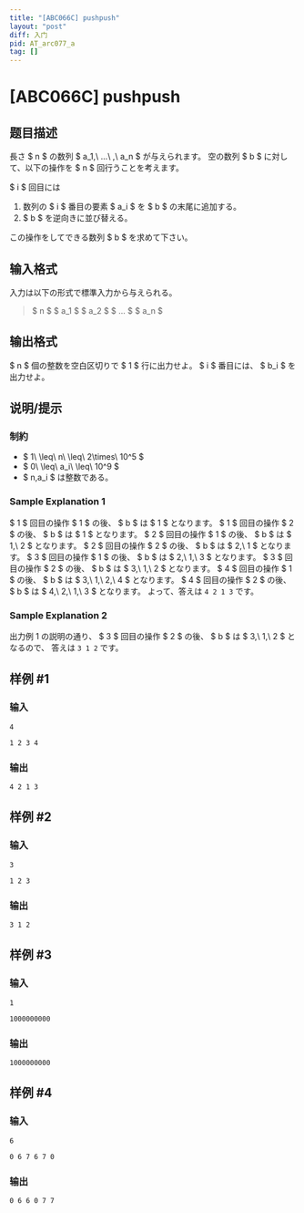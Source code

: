 ```yaml
---
title: "[ABC066C] pushpush"
layout: "post"
diff: 入门
pid: AT_arc077_a
tag: []
---
```


# [ABC066C] pushpush

## 题目描述

[problemUrl]: https://atcoder.jp/contests/abc066/tasks/arc077_a

長さ $ n $ の数列 $ a_1,\ ...\ ,\ a_n $ が与えられます。 空の数列 $ b $ に対して、以下の操作を $ n $ 回行うことを考えます。

$ i $ 回目には

1. 数列の $ i $ 番目の要素 $ a_i $ を $ b $ の末尾に追加する。
2. $ b $ を逆向きに並び替える。

この操作をしてできる数列 $ b $ を求めて下さい。

## 输入格式

入力は以下の形式で標準入力から与えられる。

> $ n $ $ a_1 $ $ a_2 $ $ ... $ $ a_n $

## 输出格式

$ n $ 個の整数を空白区切りで $ 1 $ 行に出力せよ。 $ i $ 番目には、 $ b_i $ を出力せよ。

## 说明/提示

### 制約

- $ 1\ \leq\ n\ \leq\ 2\times\ 10^5 $
- $ 0\ \leq\ a_i\ \leq\ 10^9 $
- $ n,a_i $ は整数である。

### Sample Explanation 1

$ 1 $ 回目の操作 $ 1 $ の後、 $ b $ は $ 1 $ となります。 $ 1 $ 回目の操作 $ 2 $ の後、 $ b $ は $ 1 $ となります。 $ 2 $ 回目の操作 $ 1 $ の後、 $ b $ は $ 1,\ 2 $ となります。 $ 2 $ 回目の操作 $ 2 $ の後、 $ b $ は $ 2,\ 1 $ となります。 $ 3 $ 回目の操作 $ 1 $ の後、 $ b $ は $ 2,\ 1,\ 3 $ となります。 $ 3 $ 回目の操作 $ 2 $ の後、 $ b $ は $ 3,\ 1,\ 2 $ となります。 $ 4 $ 回目の操作 $ 1 $ の後、 $ b $ は $ 3,\ 1,\ 2,\ 4 $ となります。 $ 4 $ 回目の操作 $ 2 $ の後、 $ b $ は $ 4,\ 2,\ 1,\ 3 $ となります。 よって、答えは `4 2 1 3` です。

### Sample Explanation 2

出力例 1 の説明の通り、 $ 3 $ 回目の操作 $ 2 $ の後、 $ b $ は $ 3,\ 1,\ 2 $ となるので、 答えは `3 1 2` です。

## 样例 #1

### 输入

```
4
1 2 3 4
```

### 输出

```
4 2 1 3
```

## 样例 #2

### 输入

```
3
1 2 3
```

### 输出

```
3 1 2
```

## 样例 #3

### 输入

```
1
1000000000
```

### 输出

```
1000000000
```

## 样例 #4

### 输入

```
6
0 6 7 6 7 0
```

### 输出

```
0 6 6 0 7 7
```

